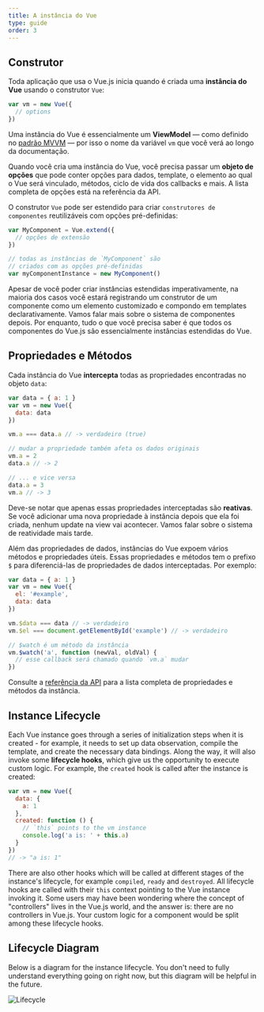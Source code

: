 ```yaml
---
title: A instância do Vue
type: guide
order: 3
---
```


## Construtor


Toda aplicação que usa o Vue.js inicia quando é criada uma **instância do Vue** usando o construtor `Vue`:

``` js
var vm = new Vue({
  // options
})
```

Uma instância do Vue é essencialmente um **ViewModel** — como definido no [padrão MVVM](https://en.wikipedia.org/wiki/Model_View_ViewModel) — por isso o nome da variável `vm` que você verá ao longo da documentação.

Quando você cria uma instância do Vue, você precisa passar um **objeto de opções** que pode conter opções para dados, template, o elemento ao qual o Vue será vinculado, métodos, ciclo de vida dos callbacks e mais. A lista completa de opções está na referência da API.

O construtor `Vue` pode ser estendido para criar `construtores de componentes` reutilizáveis com opções pré-definidas:

``` js
var MyComponent = Vue.extend({
  // opções de extensão
})

// todas as instâncias de `MyComponent` são
// criados com as opções pré-definidas
var myComponentInstance = new MyComponent()
```

Apesar de você poder criar instâncias estendidas imperativamente, na maioria dos casos você estará registrando um construtor de um componente como um elemento customizado e compondo em templates declarativamente. Vamos falar mais sobre o sistema de componentes depois. Por enquanto, tudo o que você precisa saber é que todos os componentes do Vue.js são essencialmente instâncias estendidas do Vue.

## Propriedades e Métodos

Cada instância do Vue **intercepta** todas as propriedades encontradas no objeto `data`:

``` js
var data = { a: 1 }
var vm = new Vue({
  data: data
})

vm.a === data.a // -> verdadeiro (true)

// mudar a propriedade também afeta os dados originais
vm.a = 2
data.a // -> 2

// ... e vice versa
data.a = 3
vm.a // -> 3
```

Deve-se notar que apenas essas propriedades interceptadas são **reativas**. Se você adicionar uma nova propriedade à instância depois que ela foi criada, nenhum update na view vai acontecer. Vamos falar sobre o sistema de reatividade mais tarde.

Além das propriedades de dados, instâncias do Vue expoem vários métodos e propriedades úteis. Essas propriedades e métodos tem o prefixo `$` para diferenciá-las de propriedades de dados interceptadas. Por exemplo:

``` js
var data = { a: 1 }
var vm = new Vue({
  el: '#example',
  data: data
})

vm.$data === data // -> verdadeiro
vm.$el === document.getElementById('example') // -> verdadeiro

// $watch é um método da instância
vm.$watch('a', function (newVal, oldVal) {
  // esse callback será chamado quando `vm.a` mudar
})
```

Consulte a [referência da API](/api) para a lista completa de propriedades e métodos da instância.

## Instance Lifecycle

Each Vue instance goes through a series of initialization steps when it is created - for example, it needs to set up data observation, compile the template, and create the necessary data bindings. Along the way, it will also invoke some **lifecycle hooks**, which give us the opportunity to execute custom logic. For example, the `created` hook is called after the instance is created:

``` js
var vm = new Vue({
  data: {
    a: 1
  },
  created: function () {
    // `this` points to the vm instance
    console.log('a is: ' + this.a)
  }
})
// -> "a is: 1"
```

There are also other hooks which will be called at different stages of the instance's lifecycle, for example `compiled`, `ready` and `destroyed`. All lifecycle hooks are called with their `this` context pointing to the Vue instance invoking it. Some users may have been wondering where the concept of "controllers" lives in the Vue.js world, and the answer is: there are no controllers in Vue.js. Your custom logic for a component would be split among these lifecycle hooks.

## Lifecycle Diagram

Below is a diagram for the instance lifecycle. You don't need to fully understand everything going on right now, but this diagram will be helpful in the future.

![Lifecycle](/images/lifecycle.png)
